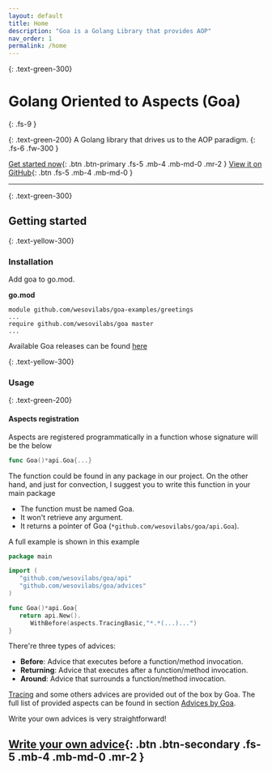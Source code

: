 ```yaml
---
layout: default
title: Home
description: "Goa is a Golang Library that provides AOP"
nav_order: 1
permalink: /home
---
```


{: .text-green-300}
# Golang Oriented to Aspects (Goa)
{: .fs-9 }

{: .text-green-200}
A Golang library that drives us to the AOP paradigm.
{: .fs-6 .fw-300 }

[Get started now](#getting-started){: .btn .btn-primary .fs-5 .mb-4 .mb-md-0 .mr-2 } [View it on GitHub](https://github.com/wesovilabs/goa){: .btn .fs-5 .mb-4 .mb-md-0 }

---

{: .text-green-300}
## Getting started

{: .text-yellow-300}
### Installation

Add goa to go.mod. 


**go.mod**

```text
module github.com/wesovilabs/goa-examples/greetings
...
require github.com/wesovilabs/goa master
...
```

Available Goa releases can be found [here](https://github.com/wesovilabs/goa/releases)

{: .text-yellow-300}
### Usage

{: .text-green-200}
#### Aspects registration

Aspects are registered programmatically in a function whose signature will be the below
```go
func Goa()*api.Goa{...}
```
The function could be found in any package in our project. On the other hand, 
and just for convection, I suggest you to write this function in your main package 

- The function must be named Goa.
- It won't retrieve any argument.
- It returns a pointer of Goa (`*github.com/wesovilabs/goa/api.Goa`).

A full example is shown in this example

```go
package main

import (
   "github.com/wesovilabs/goa/api"
   "github.com/wesovilabs/goa/advices"
)

func Goa()*api.Goa{
   return api.New().
      WithBefore(aspects.TracingBasic,"*.*(...)...")      		
}
```

There're three types of advices:

- **Before**: Advice that executes before a function/method invocation.
- **Returning**: Advice that executes after a function/method invocation.
- **Around**: Advice that surrounds a function/method invocation.

[Tracing]() and some others advices are provided out of the box by Goa. The full list of provided aspects
can be found in section [Advices by Goa]().

Write your own advices is very straightforward!  

[Write your own advice](#getting-started){: .btn .btn-secondary .fs-5 .mb-4 .mb-md-0 .mr-2 } 
---

